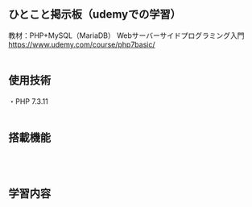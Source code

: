 ## ひとこと掲示板（udemyでの学習）
教材：PHP+MySQL（MariaDB） Webサーバーサイドプログラミング入門<br>
https://www.udemy.com/course/php7basic/
<br><br>

## 使用技術
・PHP 7.3.11
<br><br>

## 搭載機能

<br><br>

## 学習内容
